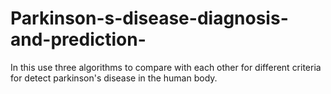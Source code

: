 # Parkinson-s-disease-diagnosis-and-prediction-

In this use three algorithms to compare with each other for different criteria for detect parkinson's disease in the human body.

